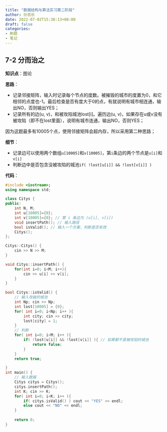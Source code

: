 ```yaml
---
title: "数据结构与算法实习第二阶段"
author: 孙百乐
date: 2022-07-02T15:38:13+08:00
draft: false
categories: 
- 刷题
- 笔记
---
```




## 7-2 分而治之

**知识点**：图论

**思路**：

* 记录邻接矩阵，输入时记录每个节点的度数。被摧毁的城市的度置为0，和它相邻的点度也-1。最后检查是否有度大于0的点，有就说明有城市相连通，输出NO，否则输出YES；
* 记录所有的边(u, v)，和被攻陷城池lost[i]。遍历边(u, v)，如果存在u或v没有被攻陷（即不在lost里面），说明有城市连通，输出NO，否则YES；

因为这题最多有10005个点，使用邻接矩阵会超内存，所以采用第二种思路；

**细节**：

* 记录边可以使用两个数组`u[10005]`和`v[10005]`，第`i`条边的两个节点是`u[i]`和`v[i]`
* 判断边中是否包含没被攻陷的城池`if( !lost[u[i]] && !lost[v[i]] )`

**代码**：

```c++
#include <iostream>;
using namespace std;

class Citys {
public:
    int N, M;
    int u[10005]={0};
    int v[10005]={0}; // 第 i 条边为 (u[i], v[i])
    void insertPath(); // 输入路径
    bool isValid(); // 输入一个方案，判断是否有效
    Citys();
};

Citys::Citys() {
    cin >> N >> M;
}

void Citys::insertPath() {
    for(int i=0; i<M; i++){
        cin >> u[i] >> v[i];
    }
}

bool Citys::isValid() {
    // 输入攻破的城池
    int Np; cin >> Np;
    int lost[10005] = {0};
    for( int i=0; i<Np; i++ ){
        int city; cin >> city;
        lost[city] = 1;
    }
    // 判断
    for( int i=0; i<M; i++ ){
        if( !lost[u[i]] && !lost[v[i]] ){ // 如果都不是被攻陷的城池
            return false;
        }
    }
    return true;

}
int main() {
    // 输入数据
    Citys citys = Citys();
    citys.insertPath();
    int K; cin >> K;
    for( int i=0; i<K; i++ ){
        if( citys.isValid() ) cout << "YES" << endl;
        else cout << "NO" << endl;
    }
  
    return 0;
}

```

